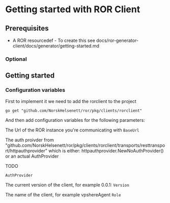 # Getting started with ROR Client

## Prerequisites
    
- A ROR resourcedef - To create this see docs/ror-generator-client/docs/generator/getting-started.md

### Optional


## Getting started

### Configuration variables

First to implement it we need to add the rorclient to the project

```
go get "github.com/NorskHelsenett/ror/pkg/clients/rorclient"
```

And then add configuration variables for the following parameters:

The Url of the ROR instance you're communicating with
``BaseUrl``

The auth proivder from "github.com/NorskHelsenett/ror/pkg/clients/rorclient/transports/resttransport/httpauthprovider"
which is either:
httpauthprovider.NewNoAuthProvider()
or an actual AuthProvider

TODO

``AuthProvider``

The current version of the client, for example 0.0.1:<commit>
``Version``

The name of the client, for example vpshereAgent
``Role``
